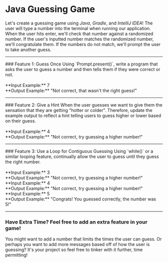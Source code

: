 # Java Guessing Game
Let's create a guessing game using *Java*, *Gradle*, and *IntelliJ IDEA*! The user will type a number into the terminal when running our application. When the user hits enter, we'll check that number against a randomized number. If the user's inputted number matches the randomized number, we'll congratulate them. If the numbers do not match, we'll prompt the user to take another guess.

<hr/>
### Feature 1: Guess Once
Using `Prompt.present()`, write a program that asks the user to guess a number and then tells them if they were correct or not.<br/><br/>
**Input Example:** 7<br/>
**Output Example:** "Not correct, that wasn't the right guess!"<br/>
<hr/>
### Feature 2: Give a Hint
When the user guesses we want to give them the sensation that they are getting "hotter or colder". Therefore, update the example output to reflect a hint telling users to guess higher or lower based on their guess.<br/><br/>
**Input Example:** 4<br/>
**Output Example:** "Not correct, try guessing a higher number!"<br/>
<hr/>
### Feature 3: Use a Loop for Contiguous Guessing
Using `while()` or a similar looping feature, continually allow the user to guess until they guess the right number.<br/><br/>
**Input Example:** 3<br/>
**Output Example:** "Not correct, try guessing a higher number!"<br/>
**Input Example:** 4<br/>
**Output Example:** "Not correct, try guessing a higher number!"<br/>
**Input Example:** 5<br/>
**Output Example:** "Congrats! You guessed correctly, the number was 5!"<br/>
<hr/>

### Have Extra Time? Feel free to add an extra feature in your game!
You might want to add a number that limits the times the user can guess. Or perhaps you want to add more messages based off of how the user is guessing? It's your project so feel free to tinker with it further, time permitting!
